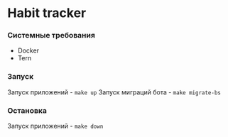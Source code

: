 # Habit tracker

### Системные требования
- Docker
- Tern

### Запуск
Запуск приложений - `make up`
Запуск миграций бота - `make migrate-bs`

### Остановка
Запуск приложений - `make down`

